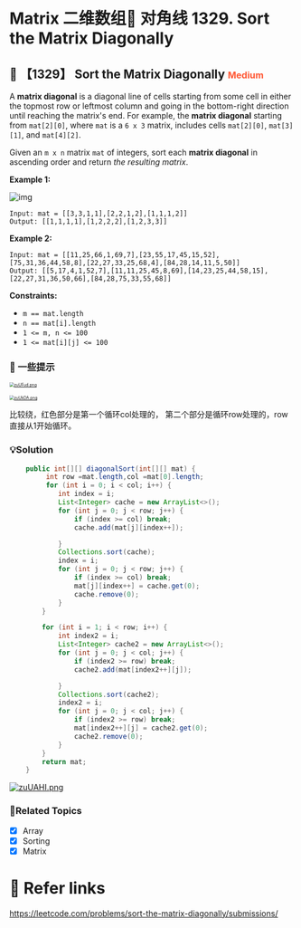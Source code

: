 # Matrix 二维数组🤖 对角线 1329. Sort the Matrix Diagonally

## 💙 【1329】 Sort the Matrix Diagonally <font size="3" color="#FF5733">Medium</font>

A **matrix diagonal** is a diagonal line of cells starting from some cell in either the topmost row or leftmost column and going in the bottom-right direction until reaching the matrix's end. For example, the **matrix diagonal** starting from `mat[2][0]`, where `mat` is a `6 x 3` matrix, includes cells `mat[2][0]`, `mat[3][1]`, and `mat[4][2]`.

Given an `m x n` matrix `mat` of integers, sort each **matrix diagonal** in ascending order and return *the resulting matrix*.

**Example 1:**

![img](https://assets.leetcode.com/uploads/2020/01/21/1482_example_1_2.png)

```
Input: mat = [[3,3,1,1],[2,2,1,2],[1,1,1,2]]
Output: [[1,1,1,1],[1,2,2,2],[1,2,3,3]]
```

**Example 2:**

```
Input: mat = [[11,25,66,1,69,7],[23,55,17,45,15,52],[75,31,36,44,58,8],[22,27,33,25,68,4],[84,28,14,11,5,50]]
Output: [[5,17,4,1,52,7],[11,11,25,45,8,69],[14,23,25,44,58,15],[22,27,31,36,50,66],[84,28,75,33,55,68]]
```

**Constraints:**

- `m == mat.length`
- `n == mat[i].length`
- `1 <= m, n <= 100`
- `1 <= mat[i][j] <= 100`

### 📝 一些提示

[<img src="https://s1.ax1x.com/2022/11/19/zuUFud.png" alt="zuUFud.png" style="zoom:50%;" />](https://imgse.com/i/zuUFud)



[<img src="https://s1.ax1x.com/2022/11/19/zuUkDA.png" alt="zuUkDA.png" style="zoom:50%;" />](https://imgse.com/i/zuUkDA)

比较绕，红色部分是第一个循环col处理的， 第二个部分是循环row处理的，row直接从1开始循环。

### 💡Solution

```java
    public int[][] diagonalSort(int[][] mat) {
         int row =mat.length,col =mat[0].length;
         for (int i = 0; i < col; i++) {
            int index = i;
            List<Integer> cache = new ArrayList<>();
            for (int j = 0; j < row; j++) {
                if (index >= col) break;
                cache.add(mat[j][index++]);

            }
            Collections.sort(cache);
            index = i;
            for (int j = 0; j < row; j++) {
                if (index >= col) break;
                mat[j][index++] = cache.get(0);
                cache.remove(0);
            }
        }

        for (int i = 1; i < row; i++) {
            int index2 = i;
            List<Integer> cache2 = new ArrayList<>();
            for (int j = 0; j < col; j++) {
                if (index2 >= row) break;
                cache2.add(mat[index2++][j]);

            }
            Collections.sort(cache2);
            index2 = i;
            for (int j = 0; j < col; j++) {
                if (index2 >= row) break;
                mat[index2++][j] = cache2.get(0);
                cache2.remove(0);
            }
        }
        return mat;
    }
```

[![zuUAHI.png](https://s1.ax1x.com/2022/11/19/zuUAHI.png)](https://imgse.com/i/zuUAHI)

### 🚦Related Topics

- [x] Array 
- [x] Sorting
- [x] Matrix 

# 🔗 Refer links

https://leetcode.com/problems/sort-the-matrix-diagonally/submissions/